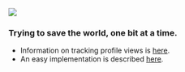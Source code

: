 ![](https://enydgid6isrexyq.m.pipedream.net)

### Trying to save the world, one bit at a time.

* Information on tracking profile views is [here](https://rushter.com/blog/github-profile-markdown/). 
* An easy implementation is described [here](https://pipedream.com/@tod/github-profile-view-counter-p_G6CNmN/readme).

<!--
![](https://pambrose.goatcounter.com/count?p=/git-homepage)
**pambrose/pambrose** is a ✨ _special_ ✨ repository because its `README.md` (this file) appears on your GitHub profile.

Here are some ideas to get you started:

- 🔭 I’m currently working on ...
- 🌱 I’m currently learning ...
- 👯 I’m looking to collaborate on ...
- 🤔 I’m looking for help with ...
- 💬 Ask me about ...
- 📫 How to reach me: ...
- 😄 Pronouns: ...
- ⚡ Fun fact: ...
-->

